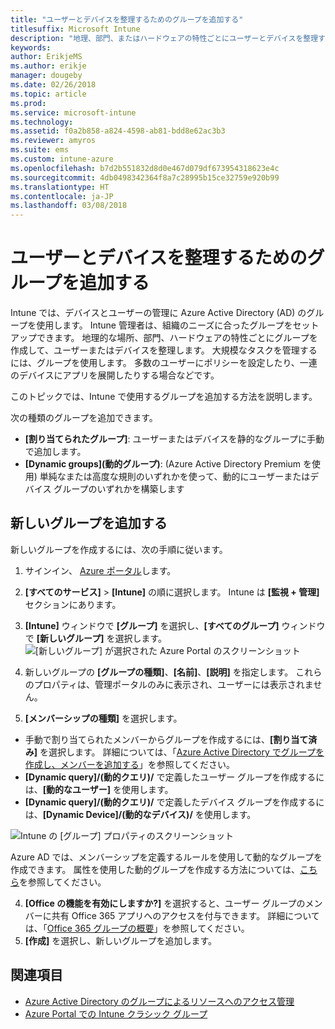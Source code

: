 ```yaml
---
title: "ユーザーとデバイスを整理するためのグループを追加する"
titlesuffix: Microsoft Intune
description: "地理、部門、またはハードウェアの特性ごとにユーザーとデバイスを整理するためのグループを追加します。"
keywords: 
author: ErikjeMS
ms.author: erikje
manager: dougeby
ms.date: 02/26/2018
ms.topic: article
ms.prod: 
ms.service: microsoft-intune
ms.technology: 
ms.assetid: f0a2b858-a824-4598-ab81-bdd8e62ac3b3
ms.reviewer: amyros
ms.suite: ems
ms.custom: intune-azure
ms.openlocfilehash: b7d2b551832d8d0e467d079df673954318623e4c
ms.sourcegitcommit: 4db0498342364f8a7c28995b15ce32759e920b99
ms.translationtype: HT
ms.contentlocale: ja-JP
ms.lasthandoff: 03/08/2018
---
```

# <a name="add-groups-to-organize-users-and-devices"></a>ユーザーとデバイスを整理するためのグループを追加する
Intune では、デバイスとユーザーの管理に Azure Active Directory (AD) のグループを使用します。 Intune 管理者は、組織のニーズに合ったグループをセットアップできます。 地理的な場所、部門、ハードウェアの特性ごとにグループを作成して、ユーザーまたはデバイスを整理します。 大規模なタスクを管理するには、グループを使用します。 多数のユーザーにポリシーを設定したり、一連のデバイスにアプリを展開したりする場合などです。

このトピックでは、Intune で使用するグループを追加する方法を説明します。

次の種類のグループを追加できます。
- **[割り当てられたグループ]**: ユーザーまたはデバイスを静的なグループに手動で追加します。
- **[Dynamic groups]\(動的グループ\)**: (Azure Active Directory Premium を使用) 単純なまたは高度な規則のいずれかを使って、動的にユーザーまたはデバイス グループのいずれかを構築します

## <a name="add-a-new-group"></a>新しいグループを追加する

新しいグループを作成するには、次の手順に従います。
1. サインイン、 [Azure ポータル](https://portal.azure.com)します。
2. **[すべてのサービス]** > **[Intune]** の順に選択します。 Intune は **[監視 + 管理]** セクションにあります。
3. **[Intune]** ウィンドウで **[グループ]** を選択し、**[すべてのグループ]** ウィンドウで **[新しいグループ]** を選択します。
  ![[新しいグループ] が選択された Azure Portal のスクリーンショット](./media/groups-add-new.png)
2. 新しいグループの **[グループの種類]**、**[名前]**、**[説明]** を指定します。 これらのプロパティは、管理ポータルのみに表示され、ユーザーには表示されません。

3. **[メンバーシップの種類]** を選択します。
  - 手動で割り当てられたメンバーからグループを作成するには、**[割り当て済み]** を選択します。 詳細については、「[Azure Active Directory でグループを作成し、メンバーを追加する](https://docs.microsoft.com/azure/active-directory/active-directory-groups-create-azure-portal)」を参照してください。
  - **[Dynamic query]/(動的クエリ)/** で定義したユーザー グループを作成するには、**[動的なユーザー]** を使用します。
  - **[Dynamic query]/(動的クエリ)/** で定義したデバイス グループを作成するには、**[Dynamic Device]/(動的なデバイス)/** を使用します。

  ![Intune の [グループ] プロパティのスクリーンショット](./media/groups-add-properties.png)

  Azure AD では、メンバーシップを定義するルールを使用して動的なグループを作成できます。 属性を使用した動的グループを作成する方法については、[こちら](https://docs.microsoft.com/azure/active-directory/active-directory-groups-dynamic-membership-azure-portal)を参照してください。

4. **[Office の機能を有効にしますか?]** を選択すると、ユーザー グループのメンバーに共有 Office 365 アプリへのアクセスを付与できます。 詳細については、「[Office 365 グループの概要](https://support.office.com/article/Learn-about-Office-365-groups-b565caa1-5c40-40ef-9915-60fdb2d97fa2)」を参照してください。
5. **[作成]** を選択し、新しいグループを追加します。

## <a name="see-also"></a>関連項目
- [Azure Active Directory のグループによるリソースへのアクセス管理](https://docs.microsoft.com/azure/active-directory/active-directory-manage-groups)
- [Azure Portal での Intune クラシック グループ](groups-get-started.md)
